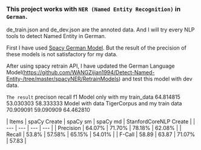 ### This project works with `NER (Named Entity Recognition)` in `German`. 

de_train.json and de_dev.json are the annoted data. And I will try every NLP tools to detect Named Entity in German.

First I have used [Spacy German Model](https://spacy.io/models/de). But the result of the precision of these models is not satisfactory for my data.

After using spacy retrain API, I have updated the German Language Model(https://github.com/WANGZijian1994/Detect-Named-Entity-/tree/master/spacyNER/RetrainModels) and test this model with dev data. 

`The result`
 	precison 	recall 	f1
Model only with my train_data 	64.814815 	53.030303 	58.333333
Model with data TigerCorpus and my train data 	70.909091 	59.090909 	64.462810

| Items | spaCy Create | spaCy sm | spaCy md | StanfordCoreNLP Create |
| --- | --- | --- | --- |
| Precision | 64.07% | 71.70% | 78.18% | 62.08% |
| Recall | 53.8% | 57.58% | 65.15% | 54.01% |
| F-Call | 58.89 | 63.87 | 71.07% | 57.83 |


